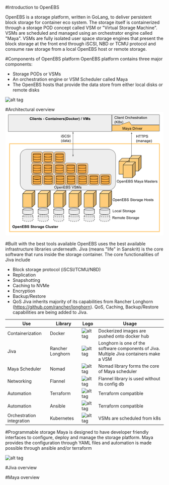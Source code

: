 #Introduction to OpenEBS

OpenEBS is a storage platform, written in GoLang, to deliver persistent block storage for container eco system. The storage itself is containerized through a storage POD concept called VSM or "Virtual Storage Machine". VSMs are scheduled and managed using an orchestrator engine called "Maya". VSMs are fully isolated user space storage engines that present the block storage at the front end through iSCSI, NBD or TCMU protocol and consume raw storage from a local OpenEBS host or remote storage.  

#Components of OpenEBS platform
OpenEBS platform contains three major components: 
- Storage PODs or VSMs
- An orchestration engine or VSM Scheduler called Maya
- The OpenEBS hosts that provide the data store from either local disks or remote disks

![alt tag](https://github.com/openebs/openebs/blob/master/docs/images/OpenEBS-intro-v1.jpg?raw=true)



#Architectural overview
![alt tag](./MayaArchitectureOverview.png)


#Built with the best tools available
OpenEBS uses the best available infrastructure libraries underneath. Jiva (means "life" in Sanskrit) is the core software that runs inside the storage container. The core functionalities of Jiva include 
- Block storage protocol (iSCSI/TCMU/NBD)
- Replication
- Snapshotting
- Caching to NVMe
- Encryption 
- Backup/Restore
- QoS 
Jiva inherits majority of its capabilities from Rancher Longhorn (https://github.com/rancher/longhorn). QoS, Caching, Backup/Restore capabilities are being added to Jiva.

Use | Library |  Logo     | Usage
------- | ---------------- | ---------- | ---------
Containerization  | Docker |  ![alt tag](https://raw.githubusercontent.com/openebs/openebs/master/docs/images/docker.png) | Dockerized images are pushed onto docker hub
Jiva  | Rancher Longhorn        | ![alt tag](https://raw.githubusercontent.com/openebs/openebs/master/docs/images/rancher.png)       | Longhorn is one of the software components of Jiva. Multiple Jiva containers make a VSM
Maya Scheduler   | Nomad | ![alt tag](https://raw.githubusercontent.com/openebs/openebs/master/docs/images/nomad.jpg)      | Nomad library forms the core of Maya scheduler
Networking   | Flannel | ![alt tag](https://raw.githubusercontent.com/openebs/openebs/master/docs/images/flannel.png)      | Flannel library is used without its config db
Automation   | Terraform | ![alt tag](https://raw.githubusercontent.com/openebs/openebs/master/docs/images/terraform.jpg)      | Terraform compatible
Automation   | Ansible | ![alt tag](https://raw.githubusercontent.com/openebs/openebs/master/docs/images/ansible.png)      | Terraform compatible
Orchestration integration   | Kubernetes | ![alt tag](https://raw.githubusercontent.com/openebs/openebs/master/docs/images/kubernetes.png)      | VSMs are scheduled from k8s



#Programmable storage
Maya is designed to have developer friendly interfaces to configure, deploy and manage the storage platform. Maya provides the configuration through YAML files and automation is made possible through ansible and/or terraform

![alt tag](https://raw.githubusercontent.com/openebs/openebs/master/docs/images/programmable-storage.jpg)







#Jiva overview



#Maya overview





